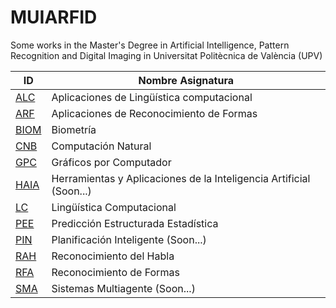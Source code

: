 # MUIARFID
Some works in the Master's Degree in Artificial Intelligence, Pattern Recognition and Digital Imaging in Universitat Politècnica de València (UPV)

| ID | Nombre Asignatura |
| ------------- | ------------- |
| [ALC](./ALC) | Aplicaciones de Lingüística computacional |
| [ARF](./ARF)  | Aplicaciones de Reconocimiento de Formas |
| [BIOM](./BIOM)  | Biometría |
| [CNB](./CNB)  | Computación Natural |
| [GPC](./GPC)  | Gráficos por Computador  |
| [HAIA](./HAIA) | Herramientas y Aplicaciones de la Inteligencia Artificial (Soon...) |
| [LC](./LC)  | Lingüística Computacional  |
| [PEE](./PEE)  | Predicción Estructurada Estadística |
| [PIN](./PIN)  | Planificación Inteligente (Soon...)  |
| [RAH](./RAH)  | Reconocimiento del Habla  |
| [RFA](./RFA)  | Reconocimiento de Formas  |
| [SMA](./SMA)  | Sistemas Multiagente (Soon...)  |
